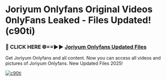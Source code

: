 # Joriyum Onlyfans Original Videos 0nlyFans Leaked - Files Updated! (c90ti)

<h3>🔴 CLICK HERE 🌐==►► <a href="https://tinyurl.com/ehrbuxhb" rel="nofollow">Joriyum Onlyfans Updated Files</a></h3>

Get Joriyum Onlyfans and all content. Now you can access all videos and pictures of Joriyum Onlyfans. New Updated Files 2025!

[![c90ti](https://i.imgur.com/lVYEuWS.gif)](https://tinyurl.com/ehrbuxhb)
